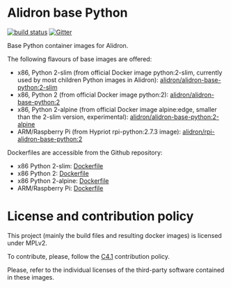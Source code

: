 Alidron base Python
===================

[![build status](https://git.tinigrifi.org/ci/projects/3/status.png?ref=master)](https://git.tinigrifi.org/ci/projects/3?ref=master) [![Gitter](https://badges.gitter.im/gitterHQ/gitter.svg)](https://gitter.im/Alidron/talk)

Base Python container images for Alidron.

The following flavours of base images are offered:
* x86, Python 2-slim (from official Docker image python:2-slim, currently used by most children Python images in Alidron): [alidron/alidron-base-python:2-slim](https://hub.docker.com/r/alidron/alidron-base-python/)
* x86, Python 2 (from official Docker image python:2): [alidron/alidron-base-python:2](https://hub.docker.com/r/alidron/alidron-base-python/)
* x86, Python 2-alpine (from official Docker image alpine:edge, smaller than the 2-slim version, experimental): [alidron/alidron-base-python:2-alpine](https://hub.docker.com/r/alidron/alidron-base-python/)
* ARM/Raspberry Pi (from Hypriot rpi-python:2.7.3 image): [alidron/rpi-alidron-base-python:2](https://hub.docker.com/r/alidron/rpi-alidron-base-python/)

Dockerfiles are accessible from the Github repository:
* x86 Python 2-slim: [Dockerfile](https://github.com/Alidron/alidron-base-python/blob/master/alidron-base-python:2-slim/Dockerfile)
* x86 Python 2: [Dockerfile](https://github.com/Alidron/alidron-base-python/blob/master/alidron-base-python:2/Dockerfile)
* x86 Python 2-alpine: [Dockerfile](https://github.com/Alidron/alidron-base-python/blob/master/alidron-base-python:2-alpine/Dockerfile)
* ARM/Raspberry Pi: [Dockerfile](https://github.com/Alidron/alidron-base-python/blob/master/rpi-alidron-base-python:2/Dockerfile)


License and contribution policy
===============================

This project (mainly the build files and resulting docker images) is licensed under MPLv2.

To contribute, please, follow the [C4.1](http://rfc.zeromq.org/spec:22) contribution policy.

Please, refer to the individual licenses of the third-party software contained in these images.
